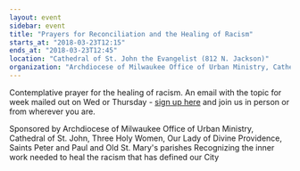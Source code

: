```yaml
---
layout: event
sidebar: event
title: "Prayers for Reconciliation and the Healing of Racism"
starts_at: "2018-03-23T12:15"
ends_at: "2018-03-23T12:45"
location: "Cathedral of St. John the Evangelist (812 N. Jackson)"
organization: "Archdiocese of Milwaukee Office of Urban Ministry, Cathedral of St. John, Three Holy Women, Our Lady of Divine Providence, Saints Peter and Paul and Old St. Mary's parishes"
---
```


Contemplative prayer for the healing of racism.  An email with the topic for week mailed out on Wed or Thursday - [sign up here](www.tinyurl.com/healracism) and join us in person or from wherever you are.

Sponsored by Archdiocese of Milwaukee Office of Urban Ministry, Cathedral of St. John, Three Holy Women, Our Lady of Divine Providence, Saints Peter and Paul and Old St. Mary's parishes	Recognizing the inner work needed to heal the racism that has defined our City

